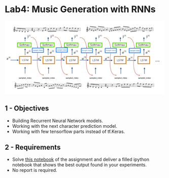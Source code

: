 # Lab4: Music Generation with RNNs

![Music Generation with RNNs](music_generation.jpg)

## 1 - Objectives

* Building Recurrent Neural Network models.
* Working with the next character prediction model.
* Working with few tensorflow parts instead of tf.Keras.

## 2 - Requirements

* Solve [this notebook](lab4.ipynb) of the assignment and deliver a filled ipython notebook that shows the best output found in your experiments.
* No report is required.
